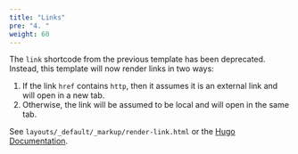 ```yaml
---
title: "Links"
pre: "4. "
weight: 60
---
```


The `link` shortcode from the previous template has been deprecated. Instead, this template will now render links in two ways:

1. If the link `href` contains `http`, then it assumes it is an external link and will open in a new tab.
1. Otherwise, the link will be assumed to be local and will open in the same tab.

See `layouts/_default/_markup/render-link.html` or the [Hugo Documentation](https://gohugo.io/templates/render-hooks/#link-with-title-markdown-example).